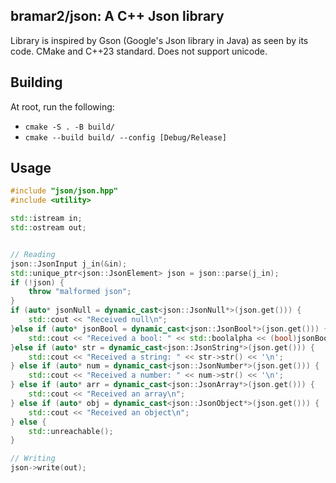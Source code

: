 ## bramar2/json: A C++ Json library
Library is inspired by Gson (Google's Json library in Java) as seen by its code. CMake and C++23 standard. Does not support unicode.

## Building
At root, run the following:
- `cmake -S . -B build/`
- `cmake --build build/ --config [Debug/Release]`

## Usage
```cpp
#include "json/json.hpp"
#include <utility>

std::istream in;
std::ostream out;


// Reading
json::JsonInput j_in(&in);
std::unique_ptr<json::JsonElement> json = json::parse(j_in);
if (!json) {
	throw "malformed json";
}
if (auto* jsonNull = dynamic_cast<json::JsonNull*>(json.get())) {
	std::cout << "Received null\n";
}else if (auto* jsonBool = dynamic_cast<json::JsonBool*>(json.get())) {
	std::cout << "Received a bool: " << std::boolalpha << (bool)jsonBool << '\n';
}else if (auto* str = dynamic_cast<json::JsonString*>(json.get())) {
	std::cout << "Received a string: " << str->str() << '\n';
} else if (auto* num = dynamic_cast<json::JsonNumber*>(json.get())) {
	std::cout << "Received a number: " << num->str() << '\n';
} else if (auto* arr = dynamic_cast<json::JsonArray*>(json.get())) {
	std::cout << "Received an array\n";
} else if (auto* obj = dynamic_cast<json::JsonObject*>(json.get())) {
	std::cout << "Received an object\n";
} else {
	std::unreachable();
}

// Writing
json->write(out);

```